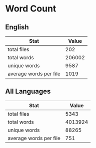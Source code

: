 # Word Count

## English

Stat | Value
---- | -----
total files | 202
total words | 206002
unique words | 9587
average words per file | 1019

## All Languages

Stat | Value
---- | -----
total files | 5343
total words | 4013924
unique words | 88265
average words per file | 751
